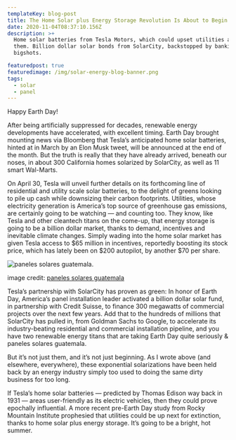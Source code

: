 ```yaml
---
templateKey: blog-post
title: The Home Solar plus Energy Storage Revolution Is About to Begin
date: 2020-11-04T08:37:10.156Z
description: >+
  Home solar batteries from Tesla Motors, which could upset utilities as we know
  them. Billion dollar solar bonds from SolarCity, backstopped by banking
  bigshots.

featuredpost: true
featuredimage: /img/solar-energy-blog-banner.png
tags:
  - solar
  - panel
---
```

Happy Earth Day!

After being artificially suppressed for decades, renewable energy developments have accelerated, with excellent timing. Earth Day brought mounting news via Bloomberg that Tesla’s anticipated home solar batteries, hinted at in March by an Elon Musk tweet, will be announced at the end of the month. But the truth is really that they have already arrived, beneath our noses, in about 300 California homes solarized by SolarCity, as well as 11 smart Wal-Marts.

On April 30, Tesla will unveil further details on its forthcoming line of residential and utility scale solar batteries, to the delight of greens looking to pile up cash while downsizing their carbon footprints. Utilities, whose electricity generation is America’s top source of greenhouse gas emissions, are certainly going to be watching — and counting too. They know, like Tesla and other cleantech titans on the come-up, that energy storage is going to be a billion dollar market, thanks to demand, incentives and inevitable climate changes. Simply wading into the home solar market has given Tesla access to $65 million in incentives, reportedly boosting its stock price, which has lately been on $200 autopilot, by another $70 per share.

![ paneles solares guatemala.](/img/solar-energy-blog-banner.png " paneles solares guatemala.")

image credit: [ paneles solares guatemala ](https://www.aisa.com.gt/paneles-solares-guatemala/)

Tesla’s partnership with SolarCity has proven as green: In honor of Earth Day, America’s panel installation leader activated a billion dollar solar fund, in partnership with Credit Suisse, to finance 300 megawatts of commercial projects over the next few years. Add that to the hundreds of millions that SolarCity has pulled in, from Goldman Sachs to Google, to accelerate its industry-beating residential and commercial installation pipeline, and you have two renewable energy titans that are taking Earth Day quite seriously & paneles solares guatemala.

But it’s not just them, and it’s not just beginning. As I wrote above (and elsewhere, everywhere), these exponential solarizations have been held back by an energy industry simply too used to doing the same dirty business for too long.

If Tesla’s home solar batteries — predicted by Thomas Edison way back in 1931 — areas user-friendly as its electric vehicles, then they could prove epochally influential. A more recent pre-Earth Day study from Rocky Mountain Institute prophesied that utilities could be up next for extinction, thanks to home solar plus energy storage. It’s going to be a bright, hot summer.